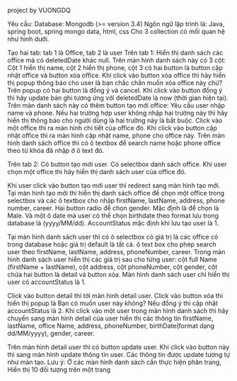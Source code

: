 project by VUONGDQ



Yêu cầu:
Database: Mongodb (>= version 3.4)
Ngôn ngữ lập trình là: Java, spring boot, spring mongo data, html, css
Cho 3 collection có mối quan hệ như hình dưới.


Tạo hai tab: tab 1 là Office, tab 2 là user
Trên tab 1:
Hiển thị danh sách các office mà có deletedDate khác null. Trên màn hình danh sách này có 3 cột: Cột 1 hiển thị name, cột 2 hiển thị phone, cột 3 có hai button là button cập nhật office và button xóa office. Khi click vào button xóa office thì hãy hiển thị popup thông báo cho user là bạn chắc chắn muốn xóa office này chứ? Trên popup có hai button là đồng ý và cancel. Khi click vào button đồng ý thì hãy update bản ghi tương ứng với deletedDate là now (thời gian hiện tại).
Trên màn danh sách này có thêm button tạo mới office: Yêu cầu user nhập name và phone. Nếu hai trường hợp user không nhập hai trường này thì hãy hiển thị thông báo cho người dùng là hai trường này  là bắt buộc.
Click vào một office thì ra màn hình chi tiết của office đó. Khi click vào button cập nhật office thì ra màn hình cập nhật name, phone cho office này.
Trên màn hình danh sách office thì có ô textbox để search name hoặc phone office theo từ khóa đã nhập ở ô text đó.


Trên tab 2:
Có button tạo mới user.
Có selectbox danh sách office. Khi user chọn một office thì hãy hiển thị danh sách user của office đó.

Khi user click vào button tạo mới user thì redirect sang màn hình tạo mới. Tại màn hình tạo mới thì hiển thị danh sách office để chọn một office trong selectbox và các ô textbox cho nhập firstName, lastName, address, phone number, career. Hai button radio để chọn gender. Mặc định là để chọn là Male. Và một ô date mà user có thể chọn birthdate theo format lưu trong database là (yyyy/MM/dd).
AccountStatus mặc định khi lưu tạo user là 1.

Tại màn hình danh sách user thì có ô selectbox có giá trị là các office có trong database hoặc giá trị default là tất cả. ô text box cho phép search user theo firstName, lastName, address, phoneNumber, career.
Trong màn hình danh sách user hiển thị các giá trị sau cho từng user:  cột full Name (firstName + lastName), cột address, cột phoneNumber, cột gender, cột chứa hai button là detail và button xóa.
Màn hình danh sách user chỉ hiển thị user có accountStatus là 1.

Click vào button detail thì tới màn hình detail user.
Click vào button xóa thì hiển thị popup là Bạn có muốn user này không? Nếu đồng ý thì cập nhật accountStatus là 2.
Khi click vào một user trong màn hình danh sách thì hãy chuyển sang màn hình detail của user hiển thị các thông tin firstName, lastName, office Name, address, phoneNumber, birthDate(format dạng dd/MM/yyyy), gender, career.

Trên màn hình detail user thì có button update user. Khi click vào button này thì sang màn hình update thông tin user. Các thông tin được update tương tự như màn tạo.
Lưu ý: Ở các màn hình danh sách cần thực hiện phân trang, Hiển thị 10 đối tượng trên một trang